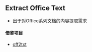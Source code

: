 ## Extract Office Text
- 出于对Office系列文档的内容提取需求




#### 借鉴项目
- [off2txt](https://github.com/bnomis/off2txt)
